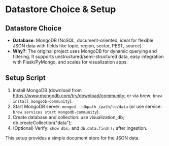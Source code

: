 # Datastore Choice & Setup

## Datastore Choice
- **Database**: MongoDB (NoSQL, document-oriented, ideal for flexible JSON data with fields like topic, region, sector, PEST, source).
- **Why?**: The original project uses MongoDB for dynamic querying and filtering. It supports unstructured/semi-structured data, easy integration with Flask/PyMongo, and scales for visualization apps.

## Setup Script
1. Install MongoDB (download from https://www.mongodb.com/try/download/community; or via brew: `brew install mongodb-community`).
2. Start MongoDB server: `mongod --dbpath /path/to/data` (or use service: `brew services start mongodb-community`).
3. Create database and collection:
use visualization_db;
db.createCollection("data");
5. (Optional) Verify: `show dbs;` and `db.data.find();` after ingestion.

This setup provides a simple document store for the JSON data.
